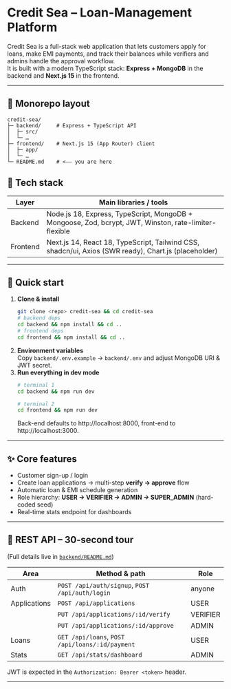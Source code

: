 # Credit Sea – Loan-Management Platform

Credit Sea is a full-stack web application that lets customers apply for loans, make EMI payments, and track their balances while verifiers and admins handle the approval workflow.  
It is built with a modern TypeScript stack: **Express + MongoDB** in the backend and **Next.js 15** in the frontend.

---

## 📂 Monorepo layout
```
credit-sea/
├─ backend/     # Express + TypeScript API
│  ├─ src/
│  └─ …
├─ frontend/    # Next.js 15 (App Router) client
│  ├─ app/
│  └─ …
└─ README.md    # <–– you are here
```

## 🔧 Tech stack

| Layer      | Main libraries / tools |
|------------|------------------------|
| Backend    | Node.js 18, Express, TypeScript, MongoDB + Mongoose, Zod, bcrypt, JWT, Winston, rate-limiter-flexible |
| Frontend   | Next.js 14, React 18, TypeScript, Tailwind CSS, shadcn/ui, Axios (SWR ready), Chart.js (placeholder) |

---

## 🚀 Quick start

1. **Clone & install**
   ```bash
   git clone <repo> credit-sea && cd credit-sea
   # backend deps
   cd backend && npm install && cd ..
   # frontend deps
   cd frontend && npm install && cd ..
   ```
2. **Environment variables**  
   Copy `backend/.env.example` → `backend/.env` and adjust MongoDB URI & JWT secret.
3. **Run everything in dev mode**
   ```bash
   # terminal 1
   cd backend && npm run dev

   # terminal 2
   cd frontend && npm run dev
   ```
   Back-end defaults to http://localhost:8000, front-end to http://localhost:3000.

---

## ✨ Core features
* Customer sign-up / login
* Create loan applications → multi-step **verify → approve** flow
* Automatic loan & EMI schedule generation
* Role hierarchy: **USER → VERIFIER → ADMIN → SUPER_ADMIN** (hard-coded seed)
* Real-time stats endpoint for dashboards

---

## 📑 REST API – 30-second tour
(Full details live in [`backend/README.md`](backend/README.md))

| Area | Method & path | Role |
|------|---------------|------|
| Auth | `POST /api/auth/signup`, `POST /api/auth/login` | anyone |
| Applications | `POST /api/applications` | USER |
|              | `PUT /api/applications/:id/verify` | VERIFIER |
|              | `PUT /api/applications/:id/approve` | ADMIN |
| Loans | `GET /api/loans`, `POST /api/loans/:id/payment` | USER |
| Stats | `GET /api/stats/dashboard` | ADMIN |

JWT is expected in the `Authorization: Bearer <token>` header.

---

